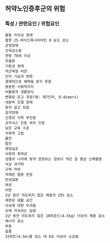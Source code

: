 ## 허약노인증후군의 위험


### 특성 / 관련요인 / 위험요인

> 
    활동 지속성 장애 
    혈청 25-하이드록시비타민 D 농도 감소
    균형장애
    근육감소증
    연령 70세 이상
    우울증
    기동성 장애
    저근육형 비만
    인지 기능의 변화
    경제적으로 혜택을 받지 못함
    충분한 사회적지지
    비활동적 생활양식
    변화된 응고 과정(예: 제7인자, D-dimers)
    내분비 조절 장애
    혼자 살고 있음
    감각장애
    신경성 식욕 부진증
    코카서스 인종 외의 인종
    낮은 교육 수준
    사회적 고립
    불안
    탈진
    영양실조
    사회적 취약성
    성별과 나이에 맞게 권장되는 양보다 적은 일 평균 신체활동
    낙상 과거력
    근력 저하
    억제된 염증 반응
    만성질환
    여성
    비만
    1년 동안 의도하지 않은 체중의 25% 감소
    제한된 생활 공간
    낙상에 대한 두려움
    오래 지속되는 입원
    1년 동안 의도하지 않은 10파운드(4.5kg) 이상의 체중 감소
    에너지 감소
    부동
    슬픔
    15피트(4.5m)를 걷는 데 6초 이상이 소요됨
